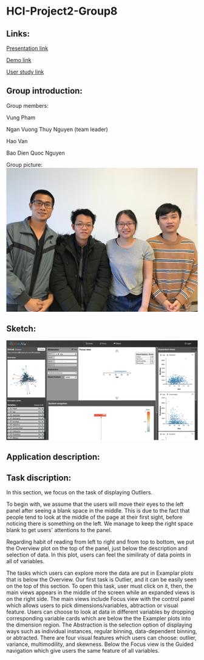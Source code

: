 # HCI-Project2-Group8

## Links:
[Presentation link](https://baodnguyen.github.io/HCI-Project2-Group8/)

[Demo link](https://idatavisualizationlab.github.io/HMaViz/)

[User study link](https://docs.google.com/forms/d/e/1FAIpQLScV7iSy7puAzX-WImOA07AYDxFC1SwZ-HQXcZDd3Tb2H6UMsA/viewform?usp=sf_link)

## Group introduction:
Group members:

Vung Pham

Ngan Vuong Thuy Nguyen (team leader)

Hao Van

Bao Dien Quoc Nguyen

Group picture:\
![member](./groupmember.jpg)

## Sketch:
![sketch](./Sketch_p2_group8.png)

## Application description:

## Task discription:
In this section, we focus on the task of displaying Outliers.

To begin with, we assume that the users will move their eyes to the left panel after seeing a blank space in the middle.
This is due to the fact that people tend to look at the middle of the page at their first sight, before noticing there is something on the left. We manage to keep the right space blank to get users' attentions to the panel.

Regarding habit of reading from left to right and from top to bottom, we put the Overview plot on the top of the panel, just below the description and selection of data. In this plot, users can feel the similiraty of data points in all of variables.

The tasks which users can explore more the data are put in Examplar plots that is below the Overview. Our first task is Outlier, and it can be easily seen on the top of this section. To open this task, user must click on it, then, the main views appears in the middle of the screen while an expanded views is on the right side. The main views include Focus view with the control panel which allows users to pick dimensions/variables, abtraction or visual feature. Users can choose to look at data in different variables by dropping corresponding variable cards which are below the the Exampler plots into the dimension region. The Abstraction is the selection option of displaying ways such as individual instances, regular binning, data-dependent binning, or abtracted. There are four visual features which users can choose: outlier, variance, multimodility, and skewness. Below the Focus view is the Guided navigation which give users the same feature of all variables.


